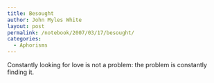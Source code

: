 ```yaml
---
title: Besought
author: John Myles White
layout: post
permalink: /notebook/2007/03/17/besought/
categories:
  - Aphorisms
---
```


Constantly looking for love is not a problem: the problem is constantly finding it.
